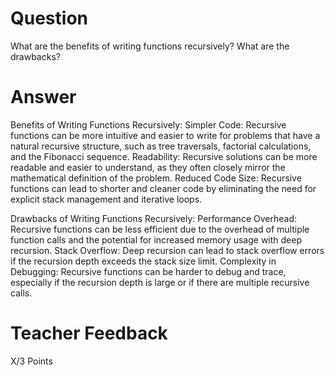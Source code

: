 # Question

What are the benefits of writing functions recursively? What are the drawbacks?

# Answer
Benefits of Writing Functions Recursively:
Simpler Code: Recursive functions can be more intuitive and easier to write for problems that have a natural recursive structure, such as tree traversals, factorial calculations, and the Fibonacci sequence.
Readability: Recursive solutions can be more readable and easier to understand, as they often closely mirror the mathematical definition of the problem.
Reduced Code Size: Recursive functions can lead to shorter and cleaner code by eliminating the need for explicit stack management and iterative loops.

Drawbacks of Writing Functions Recursively:
Performance Overhead: Recursive functions can be less efficient due to the overhead of multiple function calls and the potential for increased memory usage with deep recursion.
Stack Overflow: Deep recursion can lead to stack overflow errors if the recursion depth exceeds the stack size limit.
Complexity in Debugging: Recursive functions can be harder to debug and trace, especially if the recursion depth is large or if there are multiple recursive calls.
# Teacher Feedback

X/3 Points